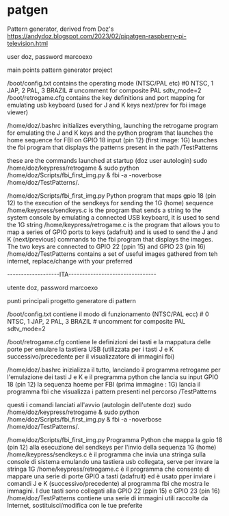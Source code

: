 # patgen
Pattern generator, derived from Doz's https://andydoz.blogspot.com/2023/02/pipatgen-raspberry-pi-television.html

user doz, password marcoexo

main points  pattern generator project

/boot/config.txt contains the operating mode (NTSC/PAL etc)
	#0 NTSC, 1 JAP, 2 PAL, 3 BRAZIL
	# uncomment for composite PAL
	sdtv_mode=2
/boot/retrogame.cfg contains the key definitions and port mapping for emulating usb keyboard (used for J and K keys next/prev for fbi image viewer)

/home/doz/.bashrc initializes everything, launching the retrogame program for emulating the J and K keys and the python program that launches the home sequence for FBI on GPIO 18 input (pin 12) (first image: 1G) launches the fbi program that displays the patterns present in the path /TestPatterns

these are the commands launched at startup (doz user autologin)
	 sudo /home/doz/keypress/retrogame &
	 sudo python /home/doz/Scripts/fbi_first_img.py &
	 fbi -a -noverbose /home/doz/TestPatterns/*.*


/home/doz/Scripts/fbi_first_img.py Python program that maps gpio 18 (pin 12) to the execution of the sendkeys for sending the 1G (home) sequence
/home/keypress/sendkeys.c is the program that sends a string to the system console by emulating a connected USB keyboard, it is used to send the 1G string
/home/keypress/retrogame.c is the program that allows you to map a series of GPIO ports to keys (adafruit) and is used to send the J and K (next/previous) commands to the fbi program that displays the images. The two keys are connected to GPIO 22 (ppin 15) and GPIO 23 (pin 16)
/home/doz/TestPatterns contains a set of useful images gathered from teh internet, replace/change with your preferred

-------------------ITA--------------------------------

utente doz, password marcoexo

punti principali progetto generatore di pattern

/boot/config.txt contiene il modo di funzionamento (NTSC/PAL ecc)
 \# 0 NTSC, 1 JAP, 2 PAL, 3 BRAZIL
 \# uncomment for composite PAL
sdtv_mode=2

/boot/retrogame.cfg contiene le definizioni dei tasti e la mappatura delle porte per emulare la tastiera USB (utilizzata per i tasti J e K successivo/precedente per il visualizzatore di immagini fbi)

/home/doz/.bashrc inizializza il tutto, lanciando il programma retrogame per l'emulazione dei tasti J e K e il pregramma python che lancia su input GPIO 18 (pin 12) la sequenza hoeme per FBI (prima immagine : 1G) lancia il programma fbi che visualizza i pattern presenti nel percorso /TestPatterns

questi i comandi lanciati all'avvio (autologin dell'utente doz)
	sudo /home/doz/keypress/retrogame &
	sudo python /home/doz/Scripts/fbi_first_img.py &
	fbi -a -noverbose /home/doz/TestPatterns/*.*


/home/doz/Scripts/fbi_first_img.py  Programma Python che mappa la gpio 18 (pin 12) alla esecuzione del sendkeys per l'invio della sequenza 1G (home)
/home/keypress/sendkeys.c è il programma che invia una stringa sulla console di sistema emulando una tastiera usb collegata, serve per invare la stringa 1G
/home/keypress/retrogame.c è il programma che consente di mappare una serie di porte GPIO a tasti (adafruit) ed è usato pper inviare i comandi J e K (successivo/precedente) al programma fbi che mostra le immagini. I due tasti sono collegati alla GPIO 22 (ppin 15) e GPIO 23 (pin 16)
/home/doz/TestPatterns contiene una serie di immagini utili raccolte da Internet, sostituisci/modifica con le tue preferite
